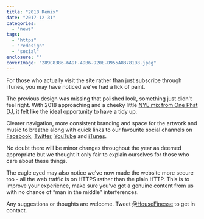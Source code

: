 ```yaml
---
title: "2018 Remix"
date: "2017-12-31"
categories: 
  - "news"
tags: 
  - "https"
  - "redesign"
  - "social"
enclosure: ""
coverImage: "289C8386-6A9F-4DB6-920E-D955A83781D8.jpeg"
---
```


For those who actually visit the site rather than just subscribe through iTunes, you may have noticed we've had a lick of paint.

The previous design was missing that polished look, something just didn't feel right. With 2018 approaching and a cheeky little [NYE mix from One Phat DJ](https://www.housefinesse.com/shows/house-finesse-nye-2017/), it felt like the ideal opportunity to have a tidy up.

Clearer navigation, more consistent branding and space for the artwork and music to breathe along with quick links to our favourite social channels on [Facebook](https://www.facebook.com/housefinesse), [Twitter](https://twitter.com/housefinesse), [YouTube](https://www.youtube.com/watch?v=OaFavPu3o0c&list=PL7E01F60784D32727) and [iTunes](https://itunes.apple.com/gb/podcast/house-finesse/id355833875).

No doubt there will be minor changes throughout the year as deemed appropriate but we thought it only fair to explain ourselves for those who care about these things.

The eagle eyed may also notice we’ve now made the website more secure too - all the web traffic is on HTTPS rather than the plain HTTP. This is to improve your experience, make sure you’ve got a genuine content from us with no chance of “man in the middle” interferences.

Any suggestions or thoughts are welcome. Tweet [@HouseFinesse](https://twitter.com/housefinesse) to get in contact.
